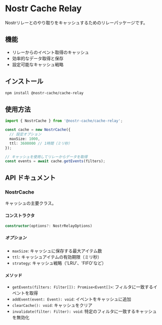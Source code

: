 # Nostr Cache Relay

Nostrリレーとのやり取りをキャッシュするためのリレーパッケージです。

## 機能

- リレーからのイベント取得のキャッシュ
- 効率的なデータ取得と保存
- 設定可能なキャッシュ戦略

## インストール

```bash
npm install @nostr-cache/cache-relay
```

## 使用方法

```typescript
import { NostrCache } from '@nostr-cache/cache-relay';

const cache = new NostrCache({
  // 設定オプション
  maxSize: 1000,
  ttl: 3600000 // 1時間（ミリ秒）
});

// キャッシュを使用してリレーからデータを取得
const events = await cache.getEvents(filters);
```

## API ドキュメント

### NostrCache

キャッシュの主要クラス。

#### コンストラクタ

```typescript
constructor(options?: NostrRelayOptions)
```

##### オプション

- `maxSize`: キャッシュに保存する最大アイテム数
- `ttl`: キャッシュアイテムの有効期限（ミリ秒）
- `strategy`: キャッシュ戦略（'LRU'、'FIFO'など）

#### メソッド

- `getEvents(filters: Filter[]): Promise<Event[]>`: フィルタに一致するイベントを取得
- `addEvent(event: Event): void`: イベントをキャッシュに追加
- `clearCache(): void`: キャッシュをクリア
- `invalidate(filter: Filter): void`: 特定のフィルタに一致するキャッシュを無効化
